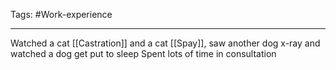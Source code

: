 Tags: #Work-experience 

---
Watched a cat [[Castration]] and a cat [[Spay]], saw another dog x-ray and watched a dog get put to sleep
Spent lots of time in consultation